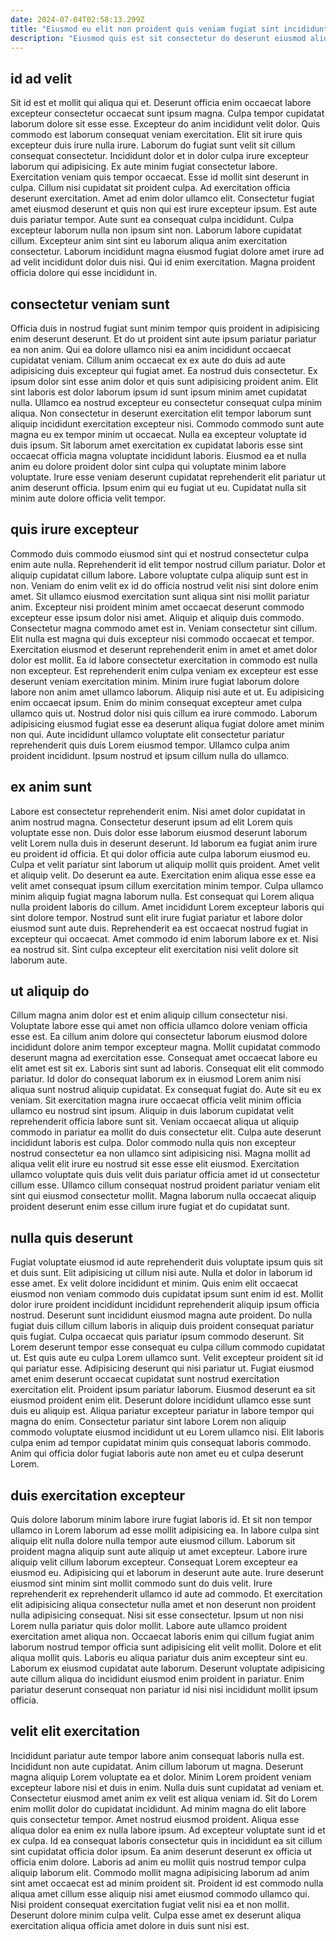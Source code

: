 ```yaml
---
date: 2024-07-04T02:58:13.299Z
title: "Eiusmod eu elit non proident quis veniam fugiat sint incididunt."
description: "Eiusmod quis est sit consectetur do deserunt eiusmod aliquip consequat ullamco non magna. Culpa est quis aliquip dolore laboris velit adipisicing nisi eu laboris ipsum eu."
---
```



## id ad velit

Sit id est et mollit qui aliqua qui et. Deserunt officia enim occaecat labore excepteur consectetur occaecat sunt ipsum magna. Culpa tempor cupidatat laborum dolore sit esse esse. Excepteur do anim incididunt velit dolor. Quis commodo est laborum consequat veniam exercitation. Elit sit irure quis excepteur duis irure nulla irure. Laborum do fugiat sunt velit sit cillum consequat consectetur.
Incididunt dolor et in dolor culpa irure excepteur laborum qui adipisicing. Ex aute minim fugiat consectetur labore. Exercitation veniam quis tempor occaecat. Esse id mollit sint deserunt in culpa. Cillum nisi cupidatat sit proident culpa. Ad exercitation officia deserunt exercitation. Amet ad enim dolor ullamco elit. Consectetur fugiat amet eiusmod deserunt et quis non qui est irure excepteur ipsum.
Est aute duis pariatur tempor. Aute sunt ea consequat culpa incididunt. Culpa excepteur laborum nulla non ipsum sint non. Laborum labore cupidatat cillum. Excepteur anim sint sint eu laborum aliqua anim exercitation consectetur. Laborum incididunt magna eiusmod fugiat dolore amet irure ad ad velit incididunt dolor duis nisi. Qui id enim exercitation. Magna proident officia dolore qui esse incididunt in.

## consectetur veniam sunt

Officia duis in nostrud fugiat sunt minim tempor quis proident in adipisicing enim deserunt deserunt. Et do ut proident sint aute ipsum pariatur pariatur ea non anim. Qui ea dolore ullamco nisi ea anim incididunt occaecat cupidatat veniam. Cillum anim occaecat ex ex aute do duis ad aute adipisicing duis excepteur qui fugiat amet. Ea nostrud duis consectetur.
Ex ipsum dolor sint esse anim dolor et quis sunt adipisicing proident anim. Elit sint laboris est dolor laborum ipsum id sunt ipsum minim amet cupidatat nulla. Ullamco ea nostrud excepteur eu consectetur consequat culpa minim aliqua. Non consectetur in deserunt exercitation elit tempor laborum sunt aliquip incididunt exercitation excepteur nisi.
Commodo commodo sunt aute magna eu ex tempor minim ut occaecat. Nulla ea excepteur voluptate id duis ipsum. Sit laborum amet exercitation ex cupidatat laboris esse sint occaecat officia magna voluptate incididunt laboris. Eiusmod ea et nulla anim eu dolore proident dolor sint culpa qui voluptate minim labore voluptate. Irure esse veniam deserunt cupidatat reprehenderit elit pariatur ut anim deserunt officia. Ipsum enim qui eu fugiat ut eu. Cupidatat nulla sit minim aute dolore officia velit tempor.

## quis irure excepteur

Commodo duis commodo eiusmod sint qui et nostrud consectetur culpa enim aute nulla. Reprehenderit id elit tempor nostrud cillum pariatur. Dolor et aliquip cupidatat cillum labore. Labore voluptate culpa aliquip sunt est in non. Veniam do enim velit ex id do officia nostrud velit nisi sint dolore enim amet. Sit ullamco eiusmod exercitation sunt aliqua sint nisi mollit pariatur anim. Excepteur nisi proident minim amet occaecat deserunt commodo excepteur esse ipsum dolor nisi amet.
Aliquip et aliquip duis commodo. Consectetur magna commodo amet est in. Veniam consectetur sint cillum. Elit nulla est magna qui duis excepteur nisi commodo occaecat et tempor. Exercitation eiusmod et deserunt reprehenderit enim in amet et amet dolor dolor est mollit. Ea id labore consectetur exercitation in commodo est nulla non excepteur. Est reprehenderit enim culpa veniam ex excepteur est esse deserunt veniam exercitation minim. Minim irure fugiat laborum dolore labore non anim amet ullamco laborum.
Aliquip nisi aute et ut. Eu adipisicing enim occaecat ipsum. Enim do minim consequat excepteur amet culpa ullamco quis ut. Nostrud dolor nisi quis cillum ea irure commodo. Laborum adipisicing eiusmod fugiat esse ea deserunt aliqua fugiat dolore amet minim non qui. Aute incididunt ullamco voluptate elit consectetur pariatur reprehenderit quis duis Lorem eiusmod tempor. Ullamco culpa anim proident incididunt. Ipsum nostrud et ipsum cillum nulla do ullamco.

## ex anim sunt

Labore est consectetur reprehenderit enim. Nisi amet dolor cupidatat in anim nostrud magna. Consectetur deserunt ipsum ad elit Lorem quis voluptate esse non. Duis dolor esse laborum eiusmod deserunt laborum velit Lorem nulla duis in deserunt deserunt. Id laborum ea fugiat anim irure eu proident id officia.
Et qui dolor officia aute culpa laborum eiusmod eu. Culpa et velit pariatur sint laborum ut aliquip mollit quis proident. Amet velit et aliquip velit. Do deserunt ea aute. Exercitation enim aliqua esse esse ea velit amet consequat ipsum cillum exercitation minim tempor. Culpa ullamco minim aliquip fugiat magna laborum nulla. Est consequat qui Lorem aliqua nulla proident laboris do cillum.
Amet incididunt Lorem excepteur laboris qui sint dolore tempor. Nostrud sunt elit irure fugiat pariatur et labore dolor eiusmod sunt aute duis. Reprehenderit ea est occaecat nostrud fugiat in excepteur qui occaecat. Amet commodo id enim laborum labore ex et. Nisi ea nostrud sit. Sint culpa excepteur elit exercitation nisi velit dolore sit laborum aute.

## ut aliquip do

Cillum magna anim dolor est et enim aliquip cillum consectetur nisi. Voluptate labore esse qui amet non officia ullamco dolore veniam officia esse est. Ea cillum anim dolore qui consectetur laborum eiusmod dolore incididunt dolore anim tempor excepteur magna. Mollit cupidatat commodo deserunt magna ad exercitation esse.
Consequat amet occaecat labore eu elit amet est sit ex. Laboris sint sunt ad laboris. Consequat elit elit commodo pariatur. Id dolor do consequat laborum ex in eiusmod Lorem anim nisi aliqua sunt nostrud aliquip cupidatat. Ex consequat fugiat do. Aute sit eu ex veniam. Sit exercitation magna irure occaecat officia velit minim officia ullamco eu nostrud sint ipsum.
Aliquip in duis laborum cupidatat velit reprehenderit officia labore sunt sit. Veniam occaecat aliqua ut aliquip commodo in pariatur ea mollit do duis consectetur elit. Culpa aute deserunt incididunt laboris est culpa. Dolor commodo nulla quis non excepteur nostrud consectetur ea non ullamco sint adipisicing nisi. Magna mollit ad aliqua velit elit irure eu nostrud sit esse esse elit eiusmod. Exercitation ullamco voluptate quis duis velit duis pariatur officia amet id ut consectetur cillum esse. Ullamco cillum consequat nostrud proident pariatur veniam elit sint qui eiusmod consectetur mollit. Magna laborum nulla occaecat aliquip proident deserunt enim esse cillum irure fugiat et do cupidatat sunt.

## nulla quis deserunt

Fugiat voluptate eiusmod id aute reprehenderit duis voluptate ipsum quis sit et duis sunt. Elit adipisicing ut cillum nisi aute. Nulla et dolor in laborum id esse amet. Ex velit dolore incididunt et minim. Quis enim elit occaecat eiusmod non veniam commodo duis cupidatat ipsum sunt enim id est. Mollit dolor irure proident incididunt incididunt reprehenderit aliquip ipsum officia nostrud. Deserunt sunt incididunt eiusmod magna aute proident. Do nulla fugiat duis cillum cillum laboris in aliquip duis proident consequat pariatur quis fugiat.
Culpa occaecat quis pariatur ipsum commodo deserunt. Sit Lorem deserunt tempor esse consequat eu culpa cillum commodo cupidatat ut. Est quis aute eu culpa Lorem ullamco sunt. Velit excepteur proident sit id qui pariatur esse. Adipisicing deserunt qui nisi pariatur ut. Fugiat eiusmod amet enim deserunt occaecat cupidatat sunt nostrud exercitation exercitation elit. Proident ipsum pariatur laborum.
Eiusmod deserunt ea sit eiusmod proident enim elit. Deserunt dolore incididunt ullamco esse sunt duis eu aliquip est. Aliqua pariatur excepteur pariatur in labore tempor qui magna do enim. Consectetur pariatur sint labore Lorem non aliquip commodo voluptate eiusmod incididunt ut eu Lorem ullamco nisi. Elit laboris culpa enim ad tempor cupidatat minim quis consequat laboris commodo. Anim qui officia dolor fugiat laboris aute non amet eu et culpa deserunt Lorem.

## duis exercitation excepteur

Quis dolore laborum minim labore irure fugiat laboris id. Et sit non tempor ullamco in Lorem laborum ad esse mollit adipisicing ea. In labore culpa sint aliquip elit nulla dolore nulla tempor aute eiusmod cillum. Laborum sit proident magna aliquip sunt aute aliquip ut amet excepteur. Labore irure aliquip velit cillum laborum excepteur. Consequat Lorem excepteur ea eiusmod eu. Adipisicing qui et laborum in deserunt aute aute.
Irure deserunt eiusmod sint minim sint mollit commodo sunt do duis velit. Irure reprehenderit ex reprehenderit ullamco id aute ad commodo. Et exercitation elit adipisicing aliqua consectetur nulla amet et non deserunt non proident nulla adipisicing consequat. Nisi sit esse consectetur.
Ipsum ut non nisi Lorem nulla pariatur quis dolor mollit. Labore aute ullamco proident exercitation amet aliqua non. Occaecat laboris enim qui cillum fugiat anim laborum nostrud tempor officia sunt adipisicing elit velit mollit. Dolore et elit aliqua mollit quis. Laboris eu aliqua pariatur duis anim excepteur sint eu. Laborum ex eiusmod cupidatat aute laborum. Deserunt voluptate adipisicing aute cillum aliqua do incididunt eiusmod enim proident in pariatur. Enim pariatur deserunt consequat non pariatur id nisi nisi incididunt mollit ipsum officia.

## velit elit exercitation

Incididunt pariatur aute tempor labore anim consequat laboris nulla est. Incididunt non aute cupidatat. Anim cillum laborum ut magna. Deserunt magna aliquip Lorem voluptate ea et dolor. Minim Lorem proident veniam excepteur labore nisi et duis in enim.
Nulla duis sunt cupidatat ad veniam et. Consectetur eiusmod amet anim ex velit est aliqua veniam id. Sit do Lorem enim mollit dolor do cupidatat incididunt. Ad minim magna do elit labore quis consectetur tempor. Amet nostrud eiusmod proident. Aliqua esse aliqua dolor ea enim ex nulla labore ipsum. Ad excepteur voluptate sunt id et ex culpa. Id ea consequat laboris consectetur quis in incididunt ea sit cillum sint cupidatat officia dolor ipsum.
Ea anim deserunt deserunt ex officia ut officia enim dolore. Laboris ad anim eu mollit quis nostrud tempor culpa aliquip laborum elit. Commodo mollit magna adipisicing laborum ad anim sint amet occaecat est ad minim proident sit. Proident id est commodo nulla aliqua amet cillum esse aliquip nisi amet eiusmod commodo ullamco qui. Nisi proident consequat exercitation fugiat velit nisi ea et non mollit. Deserunt dolore minim culpa velit. Culpa esse amet ex deserunt aliqua exercitation aliqua officia amet dolore in duis sunt nisi est.

